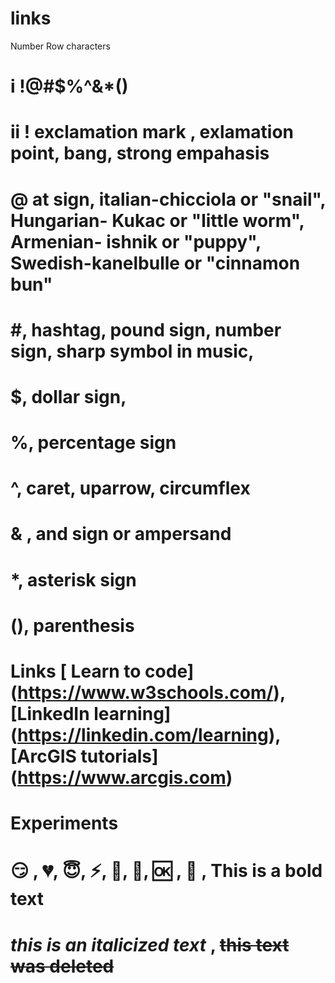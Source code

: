 # links
Number Row characters 
# i !@#$%^&*()
# ii ! exclamation mark , exlamation point, bang, strong empahasis
# @ at sign, italian-chicciola or "snail", Hungarian- Kukac or "little worm", Armenian- ishnik or "puppy", Swedish-kanelbulle or "cinnamon bun"
# #, hashtag, pound sign, number sign, sharp symbol in music, 
# $, dollar sign, 
# %, percentage sign
# ^, caret, uparrow, circumflex
# & , and sign or ampersand
# *, asterisk sign
# (), parenthesis
# Links [ Learn to code] (https://www.w3schools.com/), [LinkedIn learning] (https://linkedin.com/learning), [ArcGIS tutorials] (https://www.arcgis.com)
# Experiments
# :smirk: , :broken_heart:, :innocent:, :zap:, :pig:, :bear:, :ok: , :taxi: , **This is a bold text**
# _this is an italicized text_ , ~~this text was deleted~~
